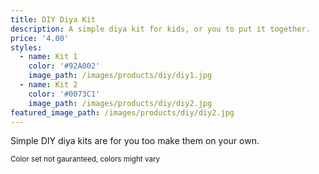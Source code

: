```yaml
---
title: DIY Diya Kit
description: A simple diya kit for kids, or you to put it together.
price: '4.00'
styles:
  - name: Kit 1
    color: '#92A002'
    image_path: /images/products/diy/diy1.jpg
  - name: Kit 2
    color: '#0073C1'
    image_path: /images/products/diy/diy2.jpg
featured_image_path: /images/products/diy/diy2.jpg
---
```


Simple DIY diya kits are for you too make them on your own. 

<sub>Color set not gauranteed, colors might vary</sub>
